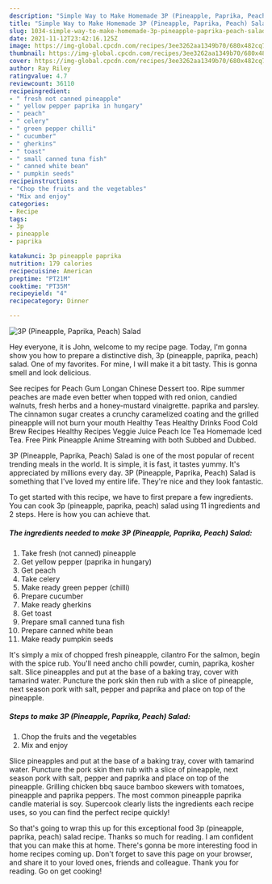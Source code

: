 ```yaml
---
description: "Simple Way to Make Homemade 3P (Pineapple, Paprika, Peach) Salad"
title: "Simple Way to Make Homemade 3P (Pineapple, Paprika, Peach) Salad"
slug: 1034-simple-way-to-make-homemade-3p-pineapple-paprika-peach-salad
date: 2021-11-12T23:42:16.125Z
image: https://img-global.cpcdn.com/recipes/3ee3262aa1349b70/680x482cq70/3p-pineapple-paprika-peach-salad-recipe-main-photo.jpg
thumbnail: https://img-global.cpcdn.com/recipes/3ee3262aa1349b70/680x482cq70/3p-pineapple-paprika-peach-salad-recipe-main-photo.jpg
cover: https://img-global.cpcdn.com/recipes/3ee3262aa1349b70/680x482cq70/3p-pineapple-paprika-peach-salad-recipe-main-photo.jpg
author: Ray Riley
ratingvalue: 4.7
reviewcount: 36110
recipeingredient:
- " fresh not canned pineapple"
- " yellow pepper paprika in hungary"
- " peach"
- " celery"
- " green pepper chilli"
- " cucumber"
- " gherkins"
- " toast"
- " small canned tuna fish"
- " canned white bean"
- " pumpkin seeds"
recipeinstructions:
- "Chop the fruits and the vegetables"
- "Mix and enjoy"
categories:
- Recipe
tags:
- 3p
- pineapple
- paprika

katakunci: 3p pineapple paprika 
nutrition: 179 calories
recipecuisine: American
preptime: "PT21M"
cooktime: "PT35M"
recipeyield: "4"
recipecategory: Dinner

---
```



![3P (Pineapple, Paprika, Peach) Salad](https://img-global.cpcdn.com/recipes/3ee3262aa1349b70/680x482cq70/3p-pineapple-paprika-peach-salad-recipe-main-photo.jpg)

Hey everyone, it is John, welcome to my recipe page. Today, I'm gonna show you how to prepare a distinctive dish, 3p (pineapple, paprika, peach) salad. One of my favorites. For mine, I will make it a bit tasty. This is gonna smell and look delicious.

See recipes for Peach Gum Longan Chinese Dessert too. Ripe summer peaches are made even better when topped with red onion, candied walnuts, fresh herbs and a honey-mustard vinaigrette. paprika and parsley. The cinnamon sugar creates a crunchy caramelized coating and the grilled pineapple will not burn your mouth Healthy Teas Healthy Drinks Food Cold Brew Recipes Healthy Recipes Veggie Juice Peach Ice Tea Homemade Iced Tea. Free Pink Pineapple Anime Streaming with both Subbed and Dubbed.

3P (Pineapple, Paprika, Peach) Salad is one of the most popular of recent trending meals in the world. It is simple, it is fast, it tastes yummy. It's appreciated by millions every day. 3P (Pineapple, Paprika, Peach) Salad is something that I've loved my entire life. They're nice and they look fantastic.


To get started with this recipe, we have to first prepare a few ingredients. You can cook 3p (pineapple, paprika, peach) salad using 11 ingredients and 2 steps. Here is how you can achieve that.

<!--inarticleads1-->

##### The ingredients needed to make 3P (Pineapple, Paprika, Peach) Salad:

1. Take  fresh (not canned) pineapple
1. Get  yellow pepper (paprika in hungary)
1. Get  peach
1. Take  celery
1. Make ready  green pepper (chilli)
1. Prepare  cucumber
1. Make ready  gherkins
1. Get  toast
1. Prepare  small canned tuna fish
1. Prepare  canned white bean
1. Make ready  pumpkin seeds


It&#39;s simply a mix of chopped fresh pineapple, cilantro For the salmon, begin with the spice rub. You&#39;ll need ancho chili powder, cumin, paprika, kosher salt. Slice pineapples and put at the base of a baking tray, cover with tamarind water. Puncture the pork skin then rub with a slice of pineapple, next season pork with salt, pepper and paprika and place on top of the pineapple. 

<!--inarticleads2-->

##### Steps to make 3P (Pineapple, Paprika, Peach) Salad:

1. Chop the fruits and the vegetables
1. Mix and enjoy


Slice pineapples and put at the base of a baking tray, cover with tamarind water. Puncture the pork skin then rub with a slice of pineapple, next season pork with salt, pepper and paprika and place on top of the pineapple. Grilling chicken bbq sauce bamboo skewers with tomatoes, pineapple and paprika peppers. The most common pineapple paprika candle material is soy. Supercook clearly lists the ingredients each recipe uses, so you can find the perfect recipe quickly! 

So that's going to wrap this up for this exceptional food 3p (pineapple, paprika, peach) salad recipe. Thanks so much for reading. I am confident that you can make this at home. There's gonna be more interesting food in home recipes coming up. Don't forget to save this page on your browser, and share it to your loved ones, friends and colleague. Thank you for reading. Go on get cooking!
